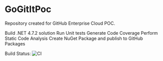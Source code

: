 # GoGitItPoc
Repository created for GitHub Enterprise Cloud POC.

Build .NET 4.7.2 solution
Run Unit tests
Generate Code Coverage
Perform Static Code Analysis
Create NuGet Package and publish to GitHub Packages

Build Status:
![CI](https://github.com/prgscloud/GoGitItPoc/workflows/CI/badge.svg)
